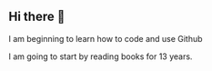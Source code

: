 ## Hi there 👋

I am beginning to learn how to code and use Github

I am going to start by reading books for 13 years.
